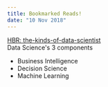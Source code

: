 ```yaml
---
title: Bookmarked Reads!
date: "10 Nov 2018"
---
```


[HBR: the-kinds-of-data-scientist](https://hbr.org/2018/11/the-kinds-of-data-scientist)  
Data Science's 3 components
* Business Intelligence
* Decision Science
* Machine Learning

